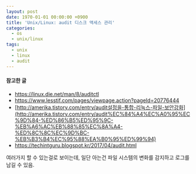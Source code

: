 ```yaml
---
layout: post
date: 1970-01-01 00:00:00 +0900
title: 'Unix/Linux: audit 디스크 액세스 관리'
categories:
  - os
  - unix/linux
tags:
  - unix
  - linux
  - audit
---
```


#### 참고한 글
- https://linux.die.net/man/8/auditctl
- https://www.lesstif.com/pages/viewpage.action?pageId=20776444
- [http://amerika.tistory.com/entry/audit설정을-통합-리눅스-파일-보안강화](http://amerika.tistory.com/entry/audit%EC%84%A4%EC%A0%95%EC%9D%84-%ED%86%B5%ED%95%9C-%EB%A6%AC%EB%88%85%EC%8A%A4-%ED%8C%8C%EC%9D%BC-%EB%B3%B4%EC%95%88%EA%B0%95%ED%99%94)
- https://techintguru.blogspot.kr/2017/04/audit.html


여러가지 할 수 있는걸로 보이는데, 일단 아는건 파일 시스템의 변화를 감지하고 로그를 남길 수 있음.
